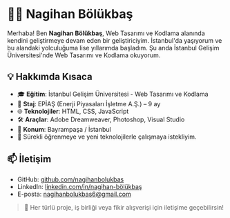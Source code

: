 # 👩‍💻 Nagihan Bölükbaş

Merhaba! Ben **Nagihan Bölükbaş**, Web Tasarımı ve Kodlama alanında kendini geliştirmeye devam eden bir geliştiriciyim. İstanbul'da yaşıyorum ve bu alandaki yolculuğuma lise yıllarımda başladım. Şu anda İstanbul Gelişim Üniversitesi'nde Web Tasarımı ve Kodlama okuyorum.

## 💡 Hakkımda Kısaca

- 🎓 **Eğitim**: İstanbul Gelişim Üniversitesi - Web Tasarımı ve Kodlama  
- 💼 **Staj**: EPİAŞ (Enerji Piyasaları İşletme A.Ş.) – 9 ay  
- 🌐 **Teknolojiler**: HTML, CSS, JavaScript  
- 🛠️ **Araçlar**: Adobe Dreamweaver, Photoshop, Visual Studio  
- 📍 **Konum**: Bayrampaşa / İstanbul  
- 🌱 Sürekli öğrenmeye ve yeni teknolojilerle çalışmaya istekliyim.

## 📫 İletişim

- GitHub: [github.com/nagihanbolukbas](https://github.com/nagihanbolukbas)  
- LinkedIn: [linkedin.com/in/nagihan-bölükbaş](https://linkedin.com/in/nagihan-bölükbaş)  
- E-posta: nagihanbolukbas6@gmail.com

> 💬 Her türlü proje, iş birliği veya fikir alışverişi için iletişime geçebilirsin!
